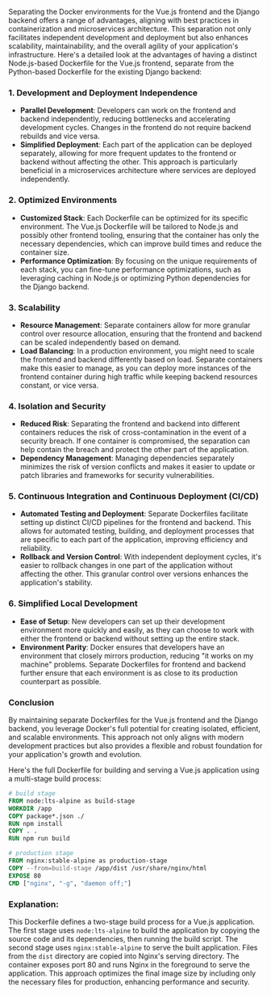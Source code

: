 Separating the Docker environments for the Vue.js frontend and the Django backend offers a range of advantages, aligning with best practices in containerization and microservices architecture. This separation not only facilitates independent development and deployment but also enhances scalability, maintainability, and the overall agility of your application's infrastructure. Here's a detailed look at the advantages of having a distinct Node.js-based Dockerfile for the Vue.js frontend, separate from the Python-based Dockerfile for the existing Django backend:

### 1. **Development and Deployment Independence**

- **Parallel Development**: Developers can work on the frontend and backend independently, reducing bottlenecks and accelerating development cycles. Changes in the frontend do not require backend rebuilds and vice versa.
- **Simplified Deployment**: Each part of the application can be deployed separately, allowing for more frequent updates to the frontend or backend without affecting the other. This approach is particularly beneficial in a microservices architecture where services are deployed independently.

### 2. **Optimized Environments**

- **Customized Stack**: Each Dockerfile can be optimized for its specific environment. The Vue.js Dockerfile will be tailored to Node.js and possibly other frontend tooling, ensuring that the container has only the necessary dependencies, which can improve build times and reduce the container size.
- **Performance Optimization**: By focusing on the unique requirements of each stack, you can fine-tune performance optimizations, such as leveraging caching in Node.js or optimizing Python dependencies for the Django backend.

### 3. **Scalability**

- **Resource Management**: Separate containers allow for more granular control over resource allocation, ensuring that the frontend and backend can be scaled independently based on demand.
- **Load Balancing**: In a production environment, you might need to scale the frontend and backend differently based on load. Separate containers make this easier to manage, as you can deploy more instances of the frontend container during high traffic while keeping backend resources constant, or vice versa.

### 4. **Isolation and Security**

- **Reduced Risk**: Separating the frontend and backend into different containers reduces the risk of cross-contamination in the event of a security breach. If one container is compromised, the separation can help contain the breach and protect the other part of the application.
- **Dependency Management**: Managing dependencies separately minimizes the risk of version conflicts and makes it easier to update or patch libraries and frameworks for security vulnerabilities.

### 5. **Continuous Integration and Continuous Deployment (CI/CD)**

- **Automated Testing and Deployment**: Separate Dockerfiles facilitate setting up distinct CI/CD pipelines for the frontend and backend. This allows for automated testing, building, and deployment processes that are specific to each part of the application, improving efficiency and reliability.
- **Rollback and Version Control**: With independent deployment cycles, it's easier to rollback changes in one part of the application without affecting the other. This granular control over versions enhances the application's stability.

### 6. **Simplified Local Development**

- **Ease of Setup**: New developers can set up their development environment more quickly and easily, as they can choose to work with either the frontend or backend without setting up the entire stack.
- **Environment Parity**: Docker ensures that developers have an environment that closely mirrors production, reducing "it works on my machine" problems. Separate Dockerfiles for frontend and backend further ensure that each environment is as close to its production counterpart as possible.

### Conclusion

By maintaining separate Dockerfiles for the Vue.js frontend and the Django backend, you leverage Docker's full potential for creating isolated, efficient, and scalable environments. This approach not only aligns with modern development practices but also provides a flexible and robust foundation for your application's growth and evolution.


Here's the full Dockerfile for building and serving a Vue.js application using a multi-stage build process:

```Dockerfile
# build stage
FROM node:lts-alpine as build-stage
WORKDIR /app
COPY package*.json ./
RUN npm install
COPY . .
RUN npm run build

# production stage
FROM nginx:stable-alpine as production-stage
COPY --from=build-stage /app/dist /usr/share/nginx/html
EXPOSE 80
CMD ["nginx", "-g", "daemon off;"]
```
### Explanation:

This Dockerfile defines a two-stage build process for a Vue.js application. The first stage uses `node:lts-alpine` to build the application by copying the source code and its dependencies, then running the build script. The second stage uses `nginx:stable-alpine` to serve the built application. Files from the `dist` directory are copied into Nginx's serving directory. The container exposes port 80 and runs Nginx in the foreground to serve the application. This approach optimizes the final image size by including only the necessary files for production, enhancing performance and security.
